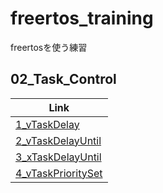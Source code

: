 # freertos_training
freertosを使う練習 

## 02_Task_Control

| Link                                               |
|----------------------------------------------------|
| [1_vTaskDelay](1_vTaskDelay/README.md)             |
| [2_vTaskDelayUntil](2_vTaskDelayUntil/README.md)   |
| [3_xTaskDelayUntil](3_xTaskDelayUntil/README.md)   |
| [4_vTaskPrioritySet](4_vTaskPrioritySet/README.md) |
